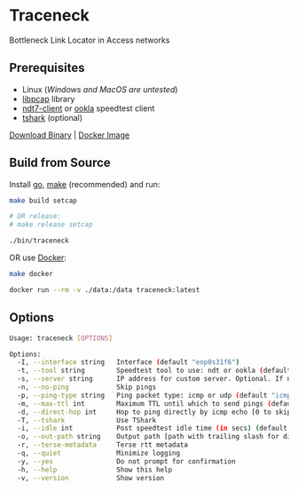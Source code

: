 # Traceneck

Bottleneck Link Locator in Access networks

## Prerequisites

- Linux (*Windows and MacOS are untested*)
- [libpcap](https://github.com/the-tcpdump-group/libpcap) library
- [ndt7-client](https://github.com/m-lab/ndt7-client-go) or [ookla](https://www.speedtest.net/apps/cli) speedtest client
- [tshark](https://tshark.dev/setup/install/) (optional)

[Download Binary](https://github.com/internet-equity/traceneck/releases/latest) |
[Docker Image](https://github.com/internet-equity/traceneck/pkgs/container/traceneck)

## Build from Source

Install [go](https://go.dev/dl/), [make](https://www.gnu.org/software/make/) (recommended) and run:

```sh
make build setcap

# OR release:
# make release setcap

./bin/traceneck
```

OR use [Docker](https://docs.docker.com/engine/install/):

```sh
make docker

docker run --rm -v ./data:/data traceneck:latest
```

## Options

```sh
Usage: traceneck [OPTIONS]

Options:
  -I, --interface string   Interface (default "enp0s31f6")
  -t, --tool string        Speedtest tool to use: ndt or ookla (default "ndt")
  -s, --server string      IP address for custom server. Optional. If not provided, will use default server.
  -n, --no-ping            Skip pings
  -p, --ping-type string   Ping packet type: icmp or udp (default "icmp")
  -m, --max-ttl int        Maximum TTL until which to send pings (default 5)
  -d, --direct-hop int     Hop to ping directly by icmp echo [0 to skip] (default 1)
  -T, --tshark             Use TShark
  -i, --idle int           Post speedtest idle time (in secs) (default 10)
  -o, --out-path string    Output path [path with trailing slash for directory, file path for tar archive, "-" for stdout] (default "data/")
  -r, --terse-metadata     Terse rtt metadata
  -q, --quiet              Minimize logging
  -y, --yes                Do not prompt for confirmation
  -h, --help               Show this help
  -v, --version            Show version
```
